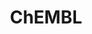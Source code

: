 ---
bigquery: https://console.cloud.google.com/bigquery?p=patents-public-data&d=ebi_chembl&page=dataset
citation: '"The ChEMBL database in 2017." Anna Gaulton, Anne Hersey, Michał Nowotka,
  A Patrícia Bento, Jon Chambers, David Mendez, Prudence Mutowo, Francis Atkinson,
  Louisa J Bellis, Elena Cibrián-Uhalte, Mark Davies, Nathan Dedman, Anneli Karlsson,
  María Paula Magariños, John P Overington, George Papadatos, Ines Smit, Andrew R
  Leach Nucleic acids Research (2017) 45 (Database Issue), D945-D954'
contributors: European Bioinformatics Institute
cost: None
description: ChEMBL Data is a manually curated database of small molecules used in
  drug discovery, including information about existing patented drugs.
documentation: 'schema: https://www.ebi.ac.uk/chembl/db_schema


  '
last_edit: Mon, 04 Apr 2022 19:07:30 GMT
location: https://console.cloud.google.com/marketplace/product/google_patents_public_datasets/chembl
maintained_by: EMBL-EBI, an outstation of European Molecular Biology Laboratory
related_publications: '

  ChEMBL: towards direct deposition of bioassay data.


  Mendez D, Gaulton A, Bento AP, Chambers J, De Veij M, Félix E, Magariños MP, Mosquera
  JF, Mutowo P, Nowotka M, Gordillo-Marañón M, Hunter F, Junco L, Mugumbate G, Rodriguez-Lopez
  M, Atkinson F, Bosc N, Radoux CJ, Segura-Cabrera A, Hersey A, Leach AR.


  — Nucleic Acids Res. 2019; 47(D1):D930-D940. doi: 10.1093/nar/gky1075

  '
schema_fields: '[''compd_id'', ''syn_type'', ''mec_id'', ''approval_date'', ''comments'',
  ''molregno'', ''oc_id'', ''site_residues'', ''l8'', ''usan_substem'', ''published_value'',
  ''type'', ''hbd_lipinski'', ''formulation_id'', ''mc_target_type'', ''cx_logd'',
  ''site_id'', ''enzyme_name'', ''name'', ''innovator_company'', ''disease_efficacy'',
  ''protein_class_synonym'', ''applicant_full_name'', ''go_id'', ''variant_id'', ''cell_name'',
  ''ref_type'', ''parameter_value'', ''activity_id'', ''sequence'', ''doi'', ''standard_upper_value'',
  ''orig_description'', ''patent_id'', ''selectivity_comment'', ''l5'', ''active_ingredient'',
  ''assay_test_type'', ''prod_pat_id'', ''caloha_id'', ''class_level'', ''targrel_id'',
  ''assay_strain'', ''chembl_id'', ''cx_logp'', ''title'', ''tid_fixed'', ''mechanism_comment'',
  ''assay_desc'', ''natural_product'', ''efo_id'', ''indication_class'', ''ddd_comment'',
  ''chirality'', ''country'', ''entity_id'', ''journal'', ''oral'', ''met_conversion'',
  ''src_short_name'', ''cx_most_bpka'', ''component_synonym'', ''cpd_str_alert_id'',
  ''predbind_id'', ''activity_count'', ''authors'', ''prediction_method'', ''helm_notation'',
  ''pref_name'', ''component_type'', ''accession'', ''cellosaurus_id'', ''canonical_smiles'',
  ''drug_record_id'', ''l4'', ''dosage_form'', ''src_compound_id'', ''description'',
  ''relation'', ''efo_term'', ''domain_type'', ''protein_class_id'', ''mol_hrac_id'',
  ''activity_comment'', ''chebi_par_id'', ''cell_ontology_id'', ''previous_company'',
  ''alert_set_id'', ''withdrawn_flag'', ''acd_logd'', ''usan_year'', ''irac_class_id'',
  ''molsyn_id'', ''product_id'', ''level5'', ''ass_cls_map_id'', ''molecule_type'',
  ''molfile'', ''company'', ''mw_monoisotopic'', ''standard_inchi_key'', ''full_mwt'',
  ''source'', ''warning_id'', ''data_validity_comment'', ''alert_id'', ''set_name'',
  ''normal_range_min'', ''polymer_flag'', ''log_id'', ''mesh_heading'', ''relationship_type'',
  ''metref_id'', ''domain_description'', ''last_page'', ''aromatic_rings'', ''assay_organism'',
  ''mw_freebase'', ''binding_site_comment'', ''prodrug'', ''assay_id'', ''full_molformula'',
  ''hbd'', ''warning_type'', ''mol_atc_id'', ''warning_country'', ''upper_value'',
  ''short_name'', ''parent_type'', ''tissue_id'', ''db_source'', ''mc_target_name'',
  ''confidence_score'', ''cell_source_organism'', ''ridx'', ''doc_type'', ''cell_id'',
  ''withdrawn_year'', ''first_approval'', ''ro3_pass'', ''l6'', ''aidx'', ''clo_id'',
  ''sitecomp_id'', ''target_type'', ''ddd_value'', ''ref_url'', ''published_relation'',
  ''pathway_key'', ''component_id'', ''alogp'', ''parameter_type'', ''target_mapping'',
  ''ddd_units'', ''frac_code'', ''last_active'', ''delist_flag'', ''idx'', ''compound_key'',
  ''entity_type'', ''active_molregno'', ''domain_name'', ''cx_most_apka'', ''publication_number'',
  ''withdrawn_reason'', ''standard_flag'', ''toid'', ''hrac_code'', ''source_domain_id'',
  ''bei'', ''route'', ''mc_organism'', ''action_type'', ''stem'', ''level2_description'',
  ''tbl'', ''uberon_id'', ''mc_tax_id'', ''drugind_id'', ''doc_id'', ''protclasssyn_id'',
  ''qudt_units'', ''normal_range_max'', ''acd_most_bpka'', ''usan_stem'', ''mol_frac_id'',
  ''uo_units'', ''cell_description'', ''who_name'', ''first_page'', ''max_phase'',
  ''updated_on'', ''src_assay_id'', ''assay_category'', ''assay_subcellular_fraction'',
  ''warning_class'', ''std_act_id'', ''bto_id'', ''psa'', ''text_value'', ''num_ro5_violations'',
  ''met_id'', ''subgroup'', ''creation_date'', ''withdrawn_class'', ''start_position'',
  ''ingredient'', ''mol_irac_id'', ''drug_product_flag'', ''co_stem_id'', ''related_tid'',
  ''comp_class_id'', ''drug_substance_flag'', ''tax_id'', ''pubmed_id'', ''trade_name'',
  ''smarts'', ''volume'', ''qed_weighted'', ''parenteral'', ''standard_value'', ''level2'',
  ''potential_duplicate'', ''met_comment'', ''max_phase_for_ind'', ''synonyms'', ''standard_inchi'',
  ''parent_id'', ''relationship'', ''standard_units'', ''isoform'', ''record_id'',
  ''issue'', ''patent_use_code'', ''lle'', ''class_type'', ''patent_expire_date'',
  ''version'', ''warning_description'', ''l3'', ''warnref_id'', ''stat'', ''level1_description'',
  ''topical'', ''hba'', ''acd_most_apka'', ''nda_type'', ''heavy_atoms'', ''hba_lipinski'',
  ''priority'', ''status'', ''db_version'', ''path'', ''actsm_id'', ''compound_name'',
  ''black_box_warning'', ''mc_target_accession'', ''irac_code'', ''assay_tax_id'',
  ''cell_source_tax_id'', ''level3_description'', ''alert_name'', ''sequence_md5sum'',
  ''strength'', ''bao_format'', ''year'', ''parent_go_id'', ''end_position'', ''enzyme_tid'',
  ''mechanism_of_action'', ''ad_type'', ''inorganic_flag'', ''l7'', ''units'', ''curated_by'',
  ''frac_class_id'', ''rgid'', ''usan_stem_definition'', ''usan_stem_id'', ''standard_type'',
  ''label'', ''definition'', ''downgraded'', ''num_alerts'', ''submission_date'',
  ''structure_type'', ''withdrawn_country'', ''value'', ''who_extra'', ''job_id'',
  ''species_group_flag'', ''published_type'', ''ap_id'', ''metabolite_record_id'',
  ''aspect'', ''molecular_species'', ''src_description'', ''pchembl_value'', ''patent_no'',
  ''mesh_id'', ''acd_logp'', ''pathway_id'', ''curation_comment'', ''therapeutic_flag'',
  ''parent_molregno'', ''abstract'', ''ddd_admr'', ''organism'', ''confidence'', ''src_id'',
  ''hrac_class_id'', ''le'', ''atc_code'', ''research_stem'', ''standard_text_value'',
  ''sei'', ''smid'', ''level4_description'', ''homologue'', ''assay_source'', ''comp_go_id'',
  ''compsyn_id'', ''rtb'', ''l1'', ''direct_interaction'', ''biocomp_id'', ''ref_id'',
  ''assay_tissue'', ''res_stem_id'', ''first_in_class'', ''targcomp_id'', ''stem_class'',
  ''published_units'', ''domain_id'', ''site_name'', ''relationship_desc'', ''standard_relation'',
  ''cell_source_tissue'', ''ddd_id'', ''dosed_ingredient'', ''level3'', ''major_class'',
  ''warning_year'', ''cl_lincs_id'', ''mutation'', ''protein_class_desc'', ''tid'',
  ''updated_by'', ''level1'', ''bao_id'', ''substrate_record_id'', ''assay_class_id'',
  ''assay_param_id'', ''result_flag'', ''indref_id'', ''availability_type'', ''assay_cell_type'',
  ''l2'', ''mecref_id'', ''level4'', ''cidx'', ''molecular_mechanism'', ''bao_endpoint'',
  ''assay_type'', ''annotation'', ''as_id'', ''target_desc'', ''num_lipinski_ro5_violations'']'
shortname: chembl
tags:
- biotechnology
- health
- chemical
- bioinformatics
- medical
terms_of_use: CC BY-SA 3.0
title: ChEMBL
uuid: e232a192-965c-4ec9-904c-155b6dfe56c5
---
